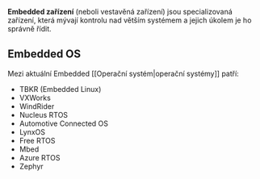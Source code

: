 **Embedded zařízení** (neboli vestavěná zařízení) jsou specializovaná zařízení, která mývají kontrolu nad větším systémem a jejich úkolem je ho správně řídit.

## Embedded OS
Mezi aktuální Embedded [[Operační systém|operační systémy]] patří:
- TBKR (Embedded Linux)
- VXWorks
- WindRider
- Nucleus RTOS
- Automotive Connected OS
- LynxOS
- Free RTOS
- Mbed
- Azure RTOS
- Zephyr
